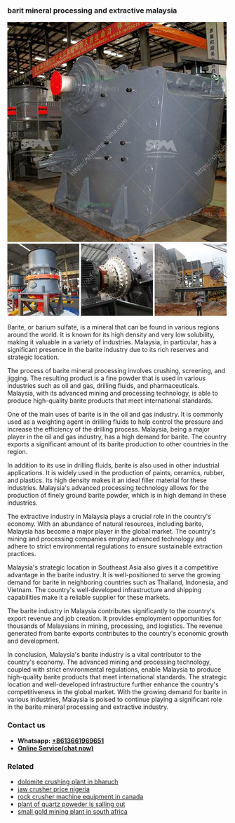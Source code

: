 <h3>barit mineral processing and extractive malaysia</h3><img src='1706755438.jpg' alt=''><p>Barite, or barium sulfate, is a mineral that can be found in various regions around the world. It is known for its high density and very low solubility, making it valuable in a variety of industries. Malaysia, in particular, has a significant presence in the barite industry due to its rich reserves and strategic location.</p><p>The process of barite mineral processing involves crushing, screening, and jigging. The resulting product is a fine powder that is used in various industries such as oil and gas, drilling fluids, and pharmaceuticals. Malaysia, with its advanced mining and processing technology, is able to produce high-quality barite products that meet international standards.</p><p>One of the main uses of barite is in the oil and gas industry. It is commonly used as a weighting agent in drilling fluids to help control the pressure and increase the efficiency of the drilling process. Malaysia, being a major player in the oil and gas industry, has a high demand for barite. The country exports a significant amount of its barite production to other countries in the region.</p><p>In addition to its use in drilling fluids, barite is also used in other industrial applications. It is widely used in the production of paints, ceramics, rubber, and plastics. Its high density makes it an ideal filler material for these industries. Malaysia's advanced processing technology allows for the production of finely ground barite powder, which is in high demand in these industries.</p><p>The extractive industry in Malaysia plays a crucial role in the country's economy. With an abundance of natural resources, including barite, Malaysia has become a major player in the global market. The country's mining and processing companies employ advanced technology and adhere to strict environmental regulations to ensure sustainable extraction practices.</p><p>Malaysia's strategic location in Southeast Asia also gives it a competitive advantage in the barite industry. It is well-positioned to serve the growing demand for barite in neighboring countries such as Thailand, Indonesia, and Vietnam. The country's well-developed infrastructure and shipping capabilities make it a reliable supplier for these markets.</p><p>The barite industry in Malaysia contributes significantly to the country's export revenue and job creation. It provides employment opportunities for thousands of Malaysians in mining, processing, and logistics. The revenue generated from barite exports contributes to the country's economic growth and development.</p><p>In conclusion, Malaysia's barite industry is a vital contributor to the country's economy. The advanced mining and processing technology, coupled with strict environmental regulations, enable Malaysia to produce high-quality barite products that meet international standards. The strategic location and well-developed infrastructure further enhance the country's competitiveness in the global market. With the growing demand for barite in various industries, Malaysia is poised to continue playing a significant role in the barite mineral processing and extractive industry.</p><h3>Contact us</h3><ul><li><strong>Whatsapp:&nbsp;<a href="https://wa.me/8613661969651">+8613661969651</a></strong></li><li><a href="https://swt.shibang-china.com/?git&amp;zhl&amp;barit mineral processing and extractive malaysia"><strong>Online Service(chat now)</strong></a></li></ul><h3>Related</h3><ul><li><a href='dolomite crushing plant in bharuch.md'>dolomite crushing plant in bharuch</a></li><li><a href='jaw crusher price nigeria.md'>jaw crusher price nigeria</a></li><li><a href='rock crusher machine equipment in canada.md'>rock crusher machine equipment in canada</a></li><li><a href='plant of quartz poweder is salling out.md'>plant of quartz poweder is salling out</a></li><li><a href='small gold mining plant in south africa.md'>small gold mining plant in south africa</a></li></ul>